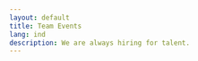 ```yaml
---
layout: default
title: Team Events
lang: ind
description: We are always hiring for talent.
---
```


